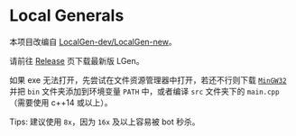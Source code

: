 # Local Generals

本项目改编自 [LocalGen-dev/LocalGen-new](https://github.com/LocalGen-dev/LocalGen-new)。

请前往 [Release](https://github.com/xcx0902/lgen/releases) 页下载最新版 LGen。

如果 exe 无法打开，先尝试在文件资源管理器中打开，若还不行则下载 [`MinGW32`](https://hub.nuaa.cf/xcx0902/mingw32/archive/refs/heads/main.zip) 并把 `bin` 文件夹添加到环境变量 `PATH` 中，或者编译 `src` 文件夹下的 `main.cpp`（需要使用 c++14 或以上）。

Tips: 建议使用 `8x`，因为 `16x` 及以上容易被 bot 秒杀。
